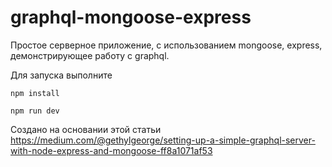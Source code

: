 # graphql-mongoose-express
Простое серверное приложение, с использованием mongoose, express, демонстрирующее работу с graphql.

Для запуска выполните
```shell
npm install

npm run dev
```

Создано на основании этой статьи https://medium.com/@gethylgeorge/setting-up-a-simple-graphql-server-with-node-express-and-mongoose-ff8a1071af53